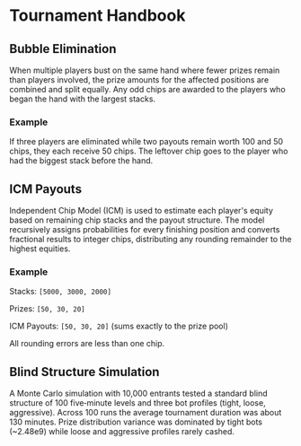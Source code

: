 # Tournament Handbook

## Bubble Elimination

When multiple players bust on the same hand where fewer prizes remain than
players involved, the prize amounts for the affected positions are combined
and split equally. Any odd chips are awarded to the players who began the hand
with the largest stacks.

### Example

If three players are eliminated while two payouts remain worth 100 and 50
chips, they each receive 50 chips. The leftover chip goes to the player who
had the biggest stack before the hand.

## ICM Payouts

Independent Chip Model (ICM) is used to estimate each player's equity based on
remaining chip stacks and the payout structure. The model recursively assigns
probabilities for every finishing position and converts fractional results to
integer chips, distributing any rounding remainder to the highest equities.

### Example

Stacks: `[5000, 3000, 2000]`

Prizes: `[50, 30, 20]`

ICM Payouts: `[50, 30, 20]` (sums exactly to the prize pool)

All rounding errors are less than one chip.

## Blind Structure Simulation

A Monte Carlo simulation with 10,000 entrants tested a standard blind structure of 100 five‑minute levels and three bot profiles (tight, loose, aggressive). Across 100 runs the average tournament duration was about 130 minutes. Prize distribution variance was dominated by tight bots (~2.48e9) while loose and aggressive profiles rarely cashed.
